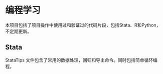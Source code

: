 # 编程学习
本项目包括了项目操作中使用过和验证过的代码片段，包括Stata、R和Python，不定期更新。
## Stata
StataTips 文件包含了常用的数据处理，回归和导出命令。同时包括简单循环编程。
